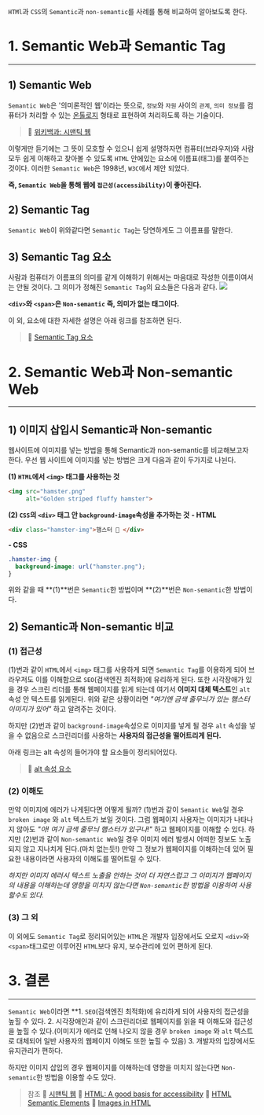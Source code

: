 `HTMl`과 `CSS`의 `Semantic`과 `non-semantic`를 사례를 통해 비교하여 알아보도록 한다. 

# 1. Semantic Web과 Semantic Tag
---
## 1) Semantic Web
`Semantic Web`은 '의미론적인 웹'이라는 뜻으로, `정보`와 `자원` 사이의 `관계`, `의미 정보`를 컴퓨터가 처리할 수 있는 [온톨로지](https://ko.wikipedia.org/wiki/%EC%98%A8%ED%86%A8%EB%A1%9C%EC%A7%80) 형태로 표현하여 처리하도록 하는 기술이다. 
> 📁 [위키백과: 시맨틱 웹](https://ko.wikipedia.org/wiki/%EC%8B%9C%EB%A7%A8%ED%8B%B1_%EC%9B%B9)

이렇게만 듣기에는 그 뜻이 모호할 수 있으니 쉽게 설명하자면 컴퓨터(브라우저)와 사람 모두 쉽게 이해하고 찾아볼 수 있도록 `HTML` 안에있는 요소에 이름표(태그)를 붙여주는 것이다. 이러한 `Semantic Web`은 1998년, `W3C`에서 제안 되었다.

**즉, `Semantic Web`을 통해 웹에 `접근성(accessibility)`이 좋아진다.**

## 2) Semantic Tag
`Semantic Web`이 위와같다면 `Semantic Tag`는 당연하게도 그 이름표를 말한다.
## 3) Semantic Tag 요소
사람과 컴퓨터가 이름표의 의미를 같게 이해하기 위해서는 마음대로 작성한 이름이여서는 안될 것이다. 그 의미가 정해진 `Semantic Tag`의 요소들은 다음과 같다.
![](https://images.velog.io/images/anjaekk/post/a5dc7261-57c8-4820-b498-86f7dd6293a6/image.png)

**`<div>`와 `<span>`은 `Non-semantic` 즉, 의미가 없는 태그이다.**

이 외, 요소에 대한 자세한 설명은 아래 링크를 참조하면 된다.
> 📁 [Semantic Tag 요소](https://www.w3schools.com/html/html5_semantic_elements.asp)

# 2. Semantic Web과 Non-semantic Web
---
## 1) 이미지 삽입시 Semantic과 Non-semantic
웹사이트에 이미지를 넣는 방법을 통해 Semantic과 non-semantic를 비교해보고자 한다. 우선 웹 사이트에 이미지를 넣는 방법은 크게 다음과 같이 두가지로 나뉜다.

**(1) `HTML`에서 `<img>` 태그를 사용하는 것**
```HTML
<img src="hamster.png"
     alt="Golden striped fluffy hamster">
```
**(2) `CSS`의 `<div>` 태그 안 `background-image`속성을 추가하는 것**
**- HTML**
```HTML
<div class="hamster-img">햄스터 🐹 </div>
```
**- CSS**
```css
.hamster-img {
  background-image: url("hamster.png");
}
```

위와 같을 때 **(1)**번은 `Semantic`한 방법이며 **(2)**번은 `Non-semantic`한 방법이다. 

## 2) Semantic과 Non-semantic 비교
### (1) 접근성

(1)번과 같이 `HTML`에서 `<img>` 태그를 사용하게 되면 `Semantic Tag`를 이용하게 되어 브라우저도 이를 이해함으로 `SEO`(검색엔진 최적화)에 유리하게 된다. 또한 시각장애가 있을 경우 스크린 리더를 통해 웹페이지를 읽게 되는데 여기서 **이미지 대체 텍스트**인 `alt` 속성 안 텍스트를 읽게된다. 위와 같은 상황이라면 _"여기엔 금색 줄무늬가 있는 햄스터 이미지가 있어"_ 하고 알려주는 것이다. 

하지만 (2)번과 같이 `background-image`속성으로 이미지를 넣게 될 경우 `alt` 속성을 넣을 수 없음으로 스크린리더를 사용하는 **사용자의 접근성을 떨어트리게 된다.**

아래 링크는 alt 속성의 들어가야 할 요소들이 정리되어있다.
> 📁 [alt 속성 요소](https://developer.mozilla.org/en-US/docs/Learn/HTML/Multimedia_and_embedding/Images_in_HTML)

### (2) 이해도
만약 이미지에 에러가 나게된다면 어떻게 될까?
(1)번과 같이 `Semantic Web`일 경우 `broken image` 와 `alt` 텍스트가 보일 것이다. 그럼 웹페이지 사용자는 이미지가 나타나지 않아도 _"아! 여기 금색 줄무늬 햄스터가 있구나!"_ 하고 웹페이지를 이해할 수 있다.
하지만 (2)번과 같이 `Non-semantic Web`일 경우 이미지 에러 발생시 어떠한 정보도 노출되지 않고 지나치게 된다.(마치 없는듯!) 만약 그 정보가 웹페이지를 이해하는데 있어 필요한 내용이라면 사용자의 이해도를 떨어트릴 수 있다.

_하지만 이미지 에러시 텍스트 노출을 안하는 것이 더 자연스럽고 그 이미지가 웹페이지의 내용을 이해하는데 영향을 미치지 않는다면 `Non-semantic`한 방법을 이용하여 사용할수도 있다._

### (3) 그 외
이 외에도 `Semantic Tag`로 정리되어있는 `HTML`은 개발자 입장에서도 오로지 `<div>`와 `<span>`태그로만 이루어진 `HTML`보다 유지, 보수관리에 있어 편하게 된다.

# 3. 결론
---
`Semantic Web`이라면
**1. `SEO`(검색엔진 최적화)에 유리하게 되어 사용자의 접근성을 높힐 수 있다.
2. 시각장애인과 같이 스크린리더로 웹페이지를 읽을 때 이해도와 접근성을 높힐 수 있다.(이미지가 에러로 인해 나오지 않을 경우 `broken image` 와 `alt` 텍스트로 대체되어 일반 사용자의 웹페이지 이해도 또한 높힐 수 있음)
3. 개발자의 입장에서도 유지관리가 편하다.

하지만 이미지 삽입의 경우 웹페이지를 이해하는데 영향을 미치지 않는다면 `Non-semantic`한 방법을 이용할 수도 있다.

> 참조
🔗 [시맨틱 웹](https://ko.wikipedia.org/wiki/%EC%8B%9C%EB%A7%A8%ED%8B%B1_%EC%9B%B9)
🔗 [HTML: A good basis for accessibility](https://developer.mozilla.org/en-US/docs/Learn/Accessibility/HTML)
🔗 [HTML Semantic Elements](https://www.w3schools.com/html/html5_semantic_elements.asp)
🔗 [Images in HTML](https://developer.mozilla.org/en-US/docs/Learn/HTML/Multimedia_and_embedding/Images_in_HTML)
